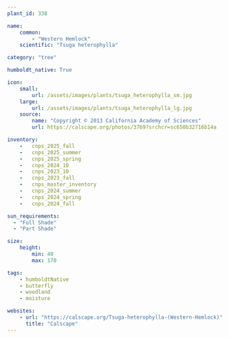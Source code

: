 ```yaml
---
plant_id: 338

name: 
    common: 
        - "Western Hemlock"
    scientific: "Tsuga heterophylla"

category: "tree"

humboldt_native: True

icon: 
    small: 
        url: /assets/images/plants/tsuga_heterophylla_sm.jpg 
    large: 
        url: /assets/images/plants/tsuga_heterophylla_lg.jpg 
    source: 
        name: "Copyright © 2013 California Academy of Sciences"
        url: https://calscape.org/photos/3769?srchcr=sc650b32716b14a 

inventory: 
    -   cnps_2025_fall
    -   cnps_2025_summer
    -   cnps_2025_spring
    -   cnps_2024_10
    -   cnps_2023_10
    -   cnps_2023_fall
    -   cnps_master_inventory
    -   cnps_2024_summer
    -   cnps_2024_spring
    -   cnps_2024_fall

sun_requirements:
  - "Full Shade"
  - "Part Shade"

size:
    height: 
        min: 40
        max: 170

tags:
    - humboldtNative
    - butterfly
    - woodland
    - moisture

websites:
    - url: "https://calscape.org/Tsuga-heterophylla-(Western-Hemlock)"
      title: "Calscape"
---
```

